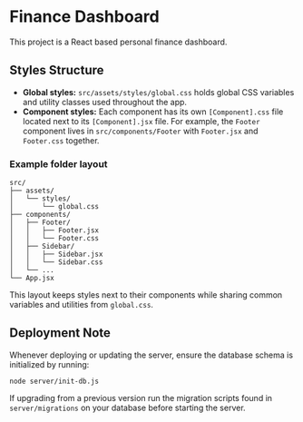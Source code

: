 # Finance Dashboard

This project is a React based personal finance dashboard.

## Styles Structure

- **Global styles:** `src/assets/styles/global.css` holds global CSS variables and utility classes used throughout the app.
- **Component styles:** Each component has its own `[Component].css` file located next to its `[Component].jsx` file. For example, the `Footer` component lives in `src/components/Footer` with `Footer.jsx` and `Footer.css` together.

### Example folder layout

```
src/
├── assets/
│   └── styles/
│       └── global.css
├── components/
│   ├── Footer/
│   │   ├── Footer.jsx
│   │   └── Footer.css
│   ├── Sidebar/
│   │   ├── Sidebar.jsx
│   │   └── Sidebar.css
│   └── ...
└── App.jsx
```

This layout keeps styles next to their components while sharing common variables and utilities from `global.css`.

## Deployment Note

Whenever deploying or updating the server, ensure the database schema is
initialized by running:

```
node server/init-db.js
```

If upgrading from a previous version run the migration scripts found in
`server/migrations` on your database before starting the server.
